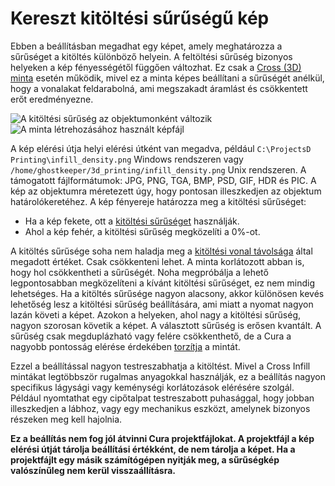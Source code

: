 # Kereszt kitöltési sűrűségű kép

Ebben a beállításban megadhat egy képet, amely meghatározza a sűrűséget a kitöltés különböző helyein. A feltöltési sűrűség bizonyos helyeken a kép fényességétől függően változhat. Ez csak a [Cross (3D) minta](../infill/infill_pattern.md) esetén működik, mivel ez a minta képes beállítani a sűrűségét anélkül, hogy a vonalakat feldarabolná, ami megszakadt áramlást és csökkentett erőt eredményezne.

<!--screenshot {
"image_path": "cross_infill_density_image.png",
"models": [{"script": "hexagonal_prism.scad"}],
"camera_position": [0, 0, 180],
"settings": {
    "top_layers": 0,
    "infill_pattern": "cross_3d",
    "infill_sparse_density": 101,
    "cross_infill_density_image": "{root}/resources/articles/images/cross_infill_density_image_mask.png"
},
"colours": 32
}-->

![A kitöltési sűrűség az objektumonként változik](../images/cross_infill_density_image.png)![A minta létrehozásához használt képfájl](../images/cross_infill_density_image_mask.png)

A kép elérési útja helyi elérési útként van megadva, például `C:\ProjectsD Printing\infill_density.png` Windows rendszeren vagy `/home/ghostkeeper/3d_printing/infill_density.png` Unix rendszeren. A támogatott fájlformátumok: JPG, PNG, TGA, BMP, PSD, GIF, HDR és PIC. A kép az objektumra méretezett úgy, hogy pontosan illeszkedjen az objektum határolókeretéhez. A kép fényereje határozza meg a kitöltési sűrűséget:

- Ha a kép fekete, ott a [kitöltési sűrűséget](../infill/infill_sparse_density.md) használják.
- Ahol a kép fehér, a kitöltési sűrűség megközelíti a 0%-ot.

A kitöltés sűrűsége soha nem haladja meg a [kitöltési vonal távolsága](../infill/infill_line_distance.md) által megadott értéket. Csak csökkenteni lehet. A minta korlátozott abban is, hogy hol csökkentheti a sűrűségét. Noha megpróbálja a lehető legpontosabban megközelíteni a kívánt kitöltési sűrűséget, ez nem mindig lehetséges. Ha a kitöltés sűrűsége nagyon alacsony, akkor különösen kevés lehetőség lesz a kitöltési sűrűség beállítására, ami miatt a nyomat nagyon lazán követi a képet. Azokon a helyeken, ahol nagy a kitöltési sűrűség, nagyon szorosan követik a képet. A választott sűrűség is erősen kvantált. A sűrűség csak megduplázható vagy felére csökkenthető, de a Cura a nagyobb pontosság elérése érdekében [torzítja](https://en.wikipedia.org/wiki/Dither) a mintát.

Ezzel a beállítással nagyon testreszabhatja a kitöltést. Mivel a Cross Infill mintákat legtöbbször rugalmas anyagokkal használják, ez a beállítás nagyon specifikus lágysági vagy keménységi korlátozások elérésére szolgál. Például nyomtathat egy cipőtalpat testreszabott puhasággal, hogy jobban illeszkedjen a lábhoz, vagy egy mechanikus eszközt, amelynek bizonyos részeken meg kell hajolnia.

**Ez a beállítás nem fog jól átvinni Cura projektfájlokat. A projektfájl a kép elérési útját tárolja beállítási értékként, de nem tárolja a képet. Ha a projektfájlt egy másik számítógépen nyitják meg, a sűrűségkép valószínűleg nem kerül visszaállításra.**
